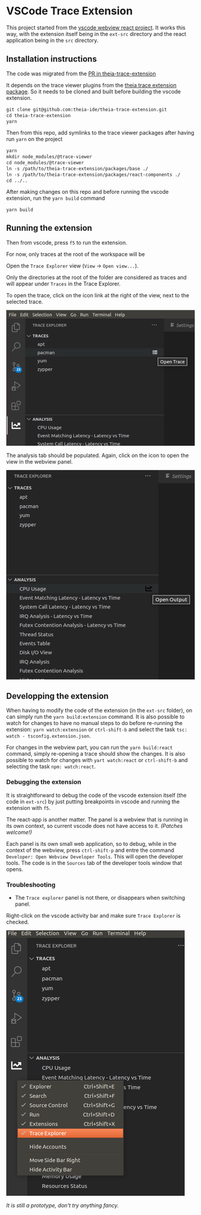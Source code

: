 # VSCode Trace Extension

This project started from the [vscode webview react project](https://github.com/rebornix/vscode-webview-react). It works this way, with the extension itself being in the `ext-src` directory and the react application being in the `src` directory.

## Installation instructions

The code was migrated from the [PR in theia-trace-extension](https://github.com/theia-ide/theia-trace-extension/pull/124)

It depends on the trace viewer plugins from the [theia trace extension package](https://github.com/theia-ide/theia-trace-extension/). So it needs to be cloned and built before building the vscode extension.

```
git clone git@github.com:theia-ide/theia-trace-extension.git
cd theia-trace-extension
yarn
```

Then from this repo, add symlinks to the trace viewer packages after having run `yarn` on the project

```
yarn
mkdir node_modules/@trace-viewer
cd node_modules/@trace-viewer
ln -s /path/to/theia-trace-extension/packages/base ./
ln -s /path/to/theia-trace-extension/packages/react-components ./
cd ../..
```

After making changes on this repo and before running the vscode extension, run the `yarn build` command

```
yarn build
```

## Running the extension

Then from vscode, press `f5` to run the extension.

For now, only traces at the root of the workspace will be 

Open the `Trace Explorer` view (`View` -> `Open view...`).

Only the directories at the root of the folder are considered as traces and will appear under `Traces` in the Trace Explorer.

To open the trace, click on the icon link at the right of the view, next to the selected trace.

![open-trace](https://raw.githubusercontent.com/tahini/vscode-trace-extension/master/doc/images/OpenTrace.png)

The analysis tab should be populated. Again, click on the icon to open the view in the webview panel.

![open-output](https://raw.githubusercontent.com/tahini/vscode-trace-extension/master/doc/images/OpenOutput.png)

## Developping the extension

When having to modify the code of the extension (in the `ext-src` folder), on can simply run the `yarn build:extension` command. It is also possible to watch for changes to have no manual steps to do before re-running the extension: `yarn watch:extension` or `ctrl-shift-b` and select the task `tsc: watch - tsconfig.extension.json`.

For changes in the webview part, you can run the `yarn build:react` command, simply re-opening a trace should show the changes. It is also possible to watch for changes with `yart watch:react` or `ctrl-shift-b` and selecting the task `npm: watch:react`.

### Debugging the extension

It is straightforward to debug the code of the vscode extension itself (the code in `ext-src`) by just putting breakpoints in vscode and running the extension with `f5`.

The react-app is another matter. The panel is a webview that is running in its own context, so current vscode does not have access to it. _(Patches welcome!)_ 

Each panel is its own small web application, so to debug, while in the context of the webview, press `ctrl-shift-p` and entre the command `Developer: Open Webview Developer Tools`. This will open the developer tools. The code is in the `Sources` tab of the developer tools window that opens.

### Troubleshooting

 * The `Trace explorer` panel is not there, or disappears when switching panel.

Right-click on the vscode activity bar and make sure `Trace Explorer` is checked.

![trace-explorer-activity-bar](https://raw.githubusercontent.com/tahini/vscode-trace-extension/master/doc/images/TraceExplorerActivityBar.png)

_It is still a prototype, don't try anything fancy._